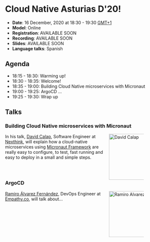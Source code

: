 # Cloud Native Asturias D'20!
- **Date**: 16 December, 2020 at 18:30 - 19:30 [GMT+1](https://www.timeanddate.com/worldclock/spain/madrid)
- **Model**: Online 
- **Registration**: AVAILABLE SOON
- **Recording**: AVAILABLE SOON
- **Slides**: AVAILABLE SOON
- **Language talks**: Spanish
## Agenda
- 18:15 - 18:30: Warming up!
- 18:30 - 18:35: Welcome!
- 18:35 - 19:00: Building Cloud Native microservices with Micronaut
- 19:00 - 19:25: ArgoCD ...
- 19:25 - 19:30: Wrap up
## Talks
<div style="width: 90%">
    <h3> Building Cloud Native microservices with Micronaut</h3>
    <div style="float: right; width: 25%">
        <img align="right" width="150" alt="David Calap" src="https://media-exp1.licdn.com/dms/image/C4D03AQHjLXRpbaQD0A/profile-displayphoto-shrink_200_200/0?e=1611187200&v=beta&t=CGqiRFbW_pMZibNDxeqoDK0bBa35cZ9NeB7ROU1HFZI"/>
    </div>
    <div style="float: left; width: 75%">
        In his talk, <a href="https://www.linkedin.com/in/david-calap-bayarri/">David Calap</a>, 
        Software Engineer at <a href="https://www.nexthink.com">Nexthink</a>, will explain how a 
        cloud-native microservices using <a href="https://micronaut.io/">Micronaut Framework</a> are really
        easy to configure, to test, fast running and easy to deploy in a small and simple steps.
    </div>
</div>
<div style="clear: both; width: 90%">
<h3>ArgoCD</h3>
    <div style="float: right; width: 25%;">
        <img align="right" width="150" alt="Ramiro Alvarez" src="https://media-exp1.licdn.com/dms/image/C4E03AQEPqBdLW7rnwQ/profile-displayphoto-shrink_800_800/0?e=1612396800&v=beta&t=LupQUMPYJTLKBx4bYfN0zRP4uuXAXhdzpd1wty3tWc4"/>
    </div>
    <div style="float: left; width: 75%;">
        <a href="https://www.linkedin.com/in/ramiro-alvarez-fernandez-3b945b77/">Ramiro Álvarez Fernández</a>, 
        DevOps Engineer at <a href="https://www.empathy.co">Empathy.co</a>, will talk about...
    </div>
</div>